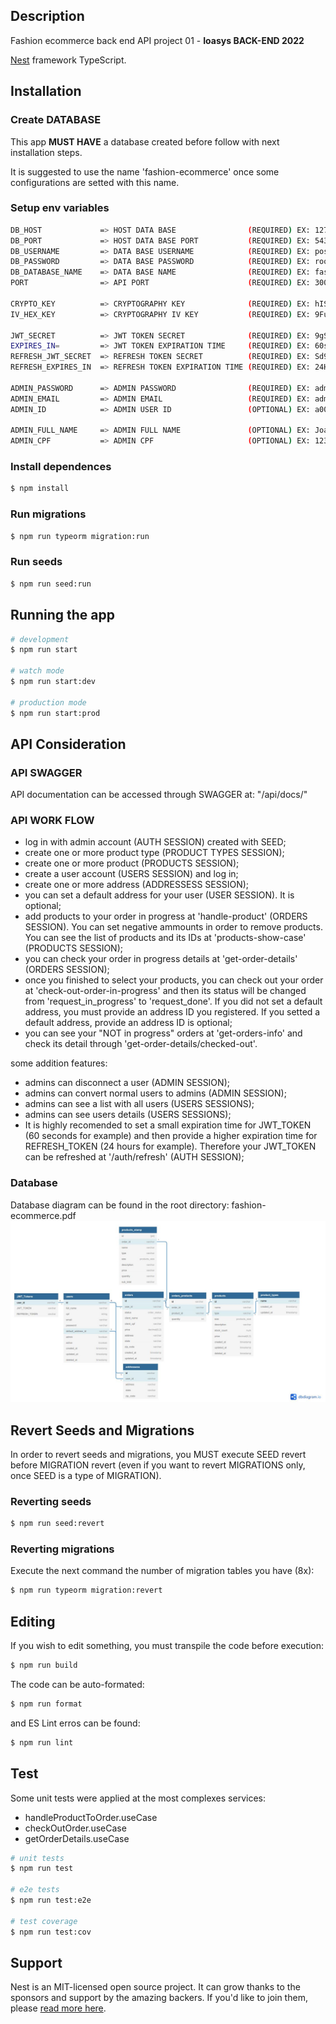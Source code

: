 ## Description

Fashion ecommerce back end API project 01 - **Ioasys BACK-END 2022**

[Nest](https://github.com/nestjs/nest) framework TypeScript.

## Installation

### Create DATABASE
This app **MUST HAVE** a database created before follow with next installation steps.

It is suggested to use the name 'fashion-ecommerce' once some configurations are setted with this name.

### Setup env variables
```bash
DB_HOST             => HOST DATA BASE                (REQUIRED) EX: 127.0.0.1  
DB_PORT             => HOST DATA BASE PORT           (REQUIRED) EX: 5432
DB_USERNAME         => DATA BASE USERNAME            (REQUIRED) EX: postgres 
DB_PASSWORD         => DATA BASE PASSWORD            (REQUIRED) EX: root
DB_DATABASE_NAME    => DATA BASE NAME                (REQUIRED) EX: fashion-ecommerce 
PORT                => API PORT                      (REQUIRED) EX: 3000 

CRYPTO_KEY          => CRYPTOGRAPHY KEY              (REQUIRED) EX: hISH0ds8adsdh8ud
IV_HEX_KEY          => CRYPTOGRAPHY IV KEY           (REQUIRED) EX: 9Fu890dsy83d3

JWT_SECRET          => JWT TOKEN SECRET              (REQUIRED) EX: 9gS%A$5f$F$EWF4 
EXPIRES_IN=         => JWT TOKEN EXPIRATION TIME     (REQUIRED) EX: 60s
REFRESH_JWT_SECRET  => REFRESH TOKEN SECRET          (REQUIRED) EX: Sd9SDWE%d5w43
REFRESH_EXPIRES_IN  => REFRESH TOKEN EXPIRATION TIME (REQUIRED) EX: 24H

ADMIN_PASSWORD      => ADMIN PASSWORD                (REQUIRED) EX: admin
ADMIN_EMAIL         => ADMIN EMAIL                   (REQUIRED) EX: admin@admin.com
ADMIN_ID            => ADMIN USER ID                 (OPTIONAL) EX: a000-00a0-a000-0aaa000000a0

ADMIN_FULL_NAME     => ADMIN FULL NAME               (OPTIONAL) EX: Joao da Silva
ADMIN_CPF           => ADMIN CPF                     (OPTIONAL) EX: 12312312312
```

### Install dependences
```bash
$ npm install
```
### Run migrations
```bash
$ npm run typeorm migration:run
```
### Run seeds
```bash
$ npm run seed:run
```

## Running the app

```bash
# development
$ npm run start

# watch mode
$ npm run start:dev

# production mode
$ npm run start:prod
```

## API Consideration

### API SWAGGER

API documentation can be accessed through SWAGGER at: "/api/docs/"

### API WORK FLOW

- log in with admin account (AUTH SESSION) created with SEED;
- create one or more product type (PRODUCT TYPES SESSION);
- create one or more product (PRODUCTS SESSION);
- create a user account (USERS SESSION) and log in;
- create one or more address (ADDRESSESS SESSION);
- you can set a default address for your user (USER SESSION). It is optional;
- add products to your order in progress at 'handle-product' (ORDERS SESSION). You can set negative ammounts in order to remove products. You can see the list of products and its IDs at 'products-show-case' (PRODUCTS SESSION);
- you can check your order in progress details at 'get-order-details' (ORDERS SESSION);
- once you finished to select your products, you can check out your order at 'check-out-order-in-progress' and then its status will be changed from 'request_in_progress' to 'request_done'. If you did not set a default address, you must provide an address ID you registered. If you setted a default address, provide an address ID is optional;
- you can see your "NOT in progress" orders at 'get-orders-info' and check its detail through 'get-order-details/checked-out'.

some addition features:
- admins can disconnect a user (ADMIN SESSION);
- admins can convert normal users to admins (ADMIN SESSION);
- admins can see a list with all users (USERS SESSIONS);
- admins can see users details (USERS SESSIONS);
- It is highly recomended to set a small expiration time for JWT_TOKEN (60 seconds for example) and then provide a higher expiration time for REFRESH_TOKEN (24 hours for example). Therefore your JWT_TOKEN can be refreshed at '/auth/refresh' (AUTH SESSION);

### Database

Database diagram can be found in the root directory: fashion-ecommerce.pdf
![database diagram](https://github.com/pedroneto2/ioasys-project-01/blob/master/db-diagram.JPG?raw=true "Database Diagram")

## Revert Seeds and Migrations

In order to revert seeds and migrations, you MUST execute SEED revert before MIGRATION revert (even if you want to revert MIGRATIONS only, once SEED is a type of MIGRATION).

### Reverting seeds

```bash
$ npm run seed:revert
```

### Reverting migrations

Execute the next command the number of migration tables you have (8x):
```bash
$ npm run typeorm migration:revert
```

## Editing

If you wish to edit something, you must transpile the code before execution:

```bash
$ npm run build
```

The code can be auto-formated:

```bash
$ npm run format
```

and ES Lint erros can be found:

```bash
$ npm run lint
```

## Test

Some unit tests were applied at the most complexes services:

- handleProductToOrder.useCase
- checkOutOrder.useCase
- getOrderDetails.useCase

```bash
# unit tests
$ npm run test

# e2e tests
$ npm run test:e2e

# test coverage
$ npm run test:cov
```



## Support

Nest is an MIT-licensed open source project. It can grow thanks to the sponsors and support by the amazing backers. If you'd like to join them, please [read more here](https://docs.nestjs.com/support).
